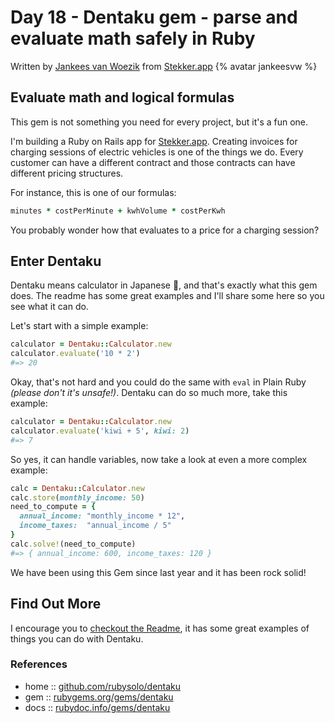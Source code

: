 # Day 18 - Dentaku gem - parse and evaluate math safely in Ruby

Written by [Jankees van Woezik](https://twitter.com/jankeesvw) from [Stekker.app](https://stekker.app) {% avatar jankeesvw %}

## Evaluate math and logical formulas

This gem is not something you need for every project, but it's a fun one. 

I'm building a Ruby on Rails app for [Stekker.app](https://stekker.app/). Creating invoices for charging sessions of electric vehicles is one of the things we do. Every customer can have a different contract and those contracts can have different pricing structures.

For instance, this is one of our formulas:

```ruby
minutes * costPerMinute + kwhVolume * costPerKwh
```

You probably wonder how that evaluates to a price for a charging session?

## Enter Dentaku

Dentaku means calculator in Japanese 🧮, and that's exactly what this gem does. The readme has some great examples and I'll share some here so you see what it can do.

Let's start with a simple example:

```ruby
calculator = Dentaku::Calculator.new
calculator.evaluate('10 * 2')
#=> 20
```

Okay, that's not hard and you could do the same with `eval` in Plain Ruby _(please don't it's unsafe!)_. Dentaku can do so much more, take this example:

```ruby
calculator = Dentaku::Calculator.new
calculator.evaluate('kiwi + 5', kiwi: 2)
#=> 7
```

So yes, it can handle variables, now take a look at even a more complex example:

```ruby
calc = Dentaku::Calculator.new
calc.store(monthly_income: 50)
need_to_compute = {
  annual_income: "monthly_income * 12",
  income_taxes:  "annual_income / 5"
}
calc.solve!(need_to_compute)
#=> { annual_income: 600, income_taxes: 120 }
```

We have been using this Gem since last year and it has been rock solid!

## Find Out More

I encourage you to [checkout the Readme](https://github.com/rubysolo/dentaku), it has some great examples of things you can do with Dentaku.

### References

- home :: [github.com/rubysolo/dentaku](https://github.com/rubysolo/dentaku)
- gem :: [rubygems.org/gems/dentaku](https://rubygems.org/gems/dentaku)
- docs :: [rubydoc.info/gems/dentaku](https://www.rubydoc.info/gems/dentaku/)
